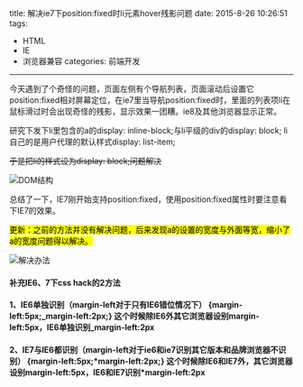 title: 解决ie7下position:fixed时li元素hover残影问题
date: 2015-8-26 10:26:51
tags: 
- HTML 
- IE 
- 浏览器兼容
categories: 前端开发
---
今天遇到了个奇怪的问题，页面左侧有个导航列表，页面滚动后设置它position:fixed相对屏幕定位，在ie7里当导航position:fixed时，里面的列表项li在鼠标滑过时会出现奇怪的残影，显示效果一团糟。ie8及其他浏览器显示正常。

研究下发下li里包含的a的display: inline-block;与li平级的div的display: block; li自己的是用户代理的默认样式display: list-item;

<s>于是把li的样式设为display: block;问题解决</s>


![DOM结构](/images/ie7根据相对浏览器窗口定位的li问题.png)

总结了一下，IE7刚开始支持position:fixed，使用position:fixed属性时要注意看下IE7的效果。

<mark>更新：之前的方法并没有解决问题，后来发现a的设置的宽度与外面等宽，缩小了a的宽度问题得以解决。</mark>

![解决办法](/images/ie7浮动li解决办法.png)

<h4>补充IE6、7下css hack的2方法</h4>

<h4>1、IE6单独识别（margin-left对于只有IE6错位情况下）
{margin-left:5px;_margin-left:2px;}
这个时候除IE6外其它浏览器设别margin-left:5px，IE6单独识别_margin-left:2px</h4>

<h4>2、IE7与IE6都识别（margin-left对于ie6和ie7识别其它版本和品牌浏览器不识别）
{margin-left:5px;*margin-left:2px;}
这个时候除IE6和IE7外，其它浏览器设别margin-left:5px，IE6和IE7识别*margin-left:2px</h4>